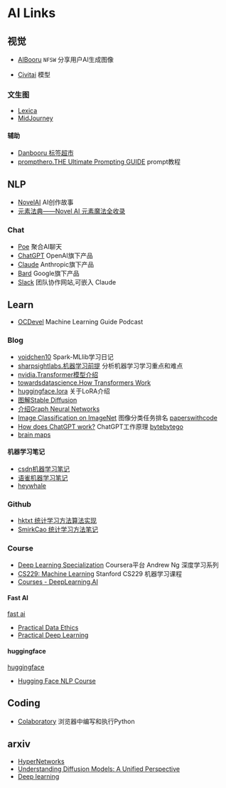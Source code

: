 # AI Links

## 视觉

- [AIBooru](https://aibooru.online/)  `NFSW` 分享用户AI生成图像

- [Civitai](https://civitai.com/) 模型
  
### 文生图

- [Lexica](https://lexica.art/)  
- [MidJourney](https://www.midjourney.com/home/)
  
#### 辅助

- [Danbooru 标签超市](https://tags.novelai.dev/)
- [prompthero.THE Ultimate Prompting GUIDE](https://prompthero.com/stable-diffusion-prompt-guide) prompt教程

## NLP 

- [NovelAI](https://novelai.net/) AI创作故事
- [元素法典——Novel AI 元素魔法全收录](https://docs.qq.com/doc/DWHl3am5Zb05QbGVs)

### Chat  

- [Poe](https://poe.com/) 聚合AI聊天
- [ChatGPT](https://chat.openai.com/) OpenAI旗下产品
- [Claude](https://claude.ai/) Anthropic旗下产品
- [Bard](https://bard.google.com/) Google旗下产品
- [Slack](https://slack.com/) 团队协作网站,可嵌入 Claude

## Learn

- [OCDevel](https://ocdevel.com/mlg) Machine Learning Guide Podcast

### Blog

- [voidchen10](https://voidchen10.github.io/categories/Spark-MLlib%E5%AD%A6%E4%B9%A0%E6%97%A5%E8%AE%B0/)  Spark-MLlib学习日记
- [sharpsightlabs.机器学习前提](https://www.sharpsightlabs.com/blog/machine-learning-prerequisite-isnt-math/) 分析机器学习学习重点和难点
- [nvidia.Transformer模型介绍](https://blogs.nvidia.com/blog/2022/03/25/what-is-a-transformer-model/)
- [towardsdatascience.How Transformers Work](https://towardsdatascience.com/transformers-141e32e69591)
- [huggingface.lora](https://huggingface.co/blog/lora) 关于LoRA介绍
- [图解Stable Diffusion](https://jalammar.github.io/illustrated-stable-diffusion/)
- [介绍Graph Neural Networks](https://distill.pub/2021/gnn-intro/)
- [Image Classification on ImageNet](https://paperswithcode.com/sota/image-classification-on-imagenet) 图像分类任务排名 [paperswithcode](https://paperswithcode.com/)
- [How does ChatGPT work?](https://blog.bytebytego.com/p/ep-44-how-does-chatgpt-work?utm_source=%2Fsearch%2Fchatgpt&utm_medium=reader2) ChatGPT工作原理 [bytebytego](https://blog.bytebytego.com/)
- [brain maps](https://www.thehighestofthemountains.org/brainmaps.php)
  
#### 机器学习笔记
- [csdn机器学习笔记](https://blog.csdn.net/m0_37867091/category_9817315.html)
- [语雀机器学习笔记](https://www.yuque.com/river_chen/we8uxh/wrbzgy)
- [heywhale](https://www.heywhale.com/mw/project/5e0f01282823a10036b280a7)

### Github

- [hktxt 统计学习方法算法实现](https://github.com/hktxt/Learn-Statistical-Learning-Method)
- [SmirkCao 统计学习方法笔记](https://github.com/SmirkCao/Lihang) 
  
### Course

- [Deep Learning Specialization](https://www.coursera.org/specializations/deep-learning) Coursera平台 Andrew Ng 深度学习系列
- [CS229: Machine Learning](https://cs229.stanford.edu/) Stanford CS229 机器学习课程
- [Courses - DeepLearning.AI](https://www.deeplearning.ai/courses/)

#### Fast AI

[fast ai](https://www.fast.ai/)

- [Practical Data Ethics](https://ethics.fast.ai/videos/?lesson=1)
- [Practical Deep Learning](https://course.fast.ai/)
  
#### huggingface

[huggingface](https://huggingface.co/) 

- [Hugging Face NLP Course](https://huggingface.co/learn/nlp-course/zh-CN/chapter0/1?fw=pt)

## Coding

- [Colaboratory](https://colab.research.google.com/) 浏览器中编写和执行Python

##  arxiv

- [HyperNetworks](https://arxiv.org/abs/1609.09106)
- [Understanding Diffusion Models: A Unified Perspective](https://arxiv.org/abs/2208.11970)
- [Deep learning](https://www.cs.toronto.edu/~hinton/absps/NatureDeepReview.pdf)
